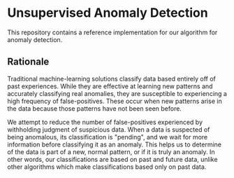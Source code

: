 
# Unsupervised Anomaly Detection

This repository contains a reference implementation for our algorithm for anomaly detection.

## Rationale 

Traditional machine-learning solutions classify data based entirely off of past experiences.
While they are effective at learning new patterns and accurately classifying real anomalies, they are susceptible to experiencing a high frequency of false-positives.
These occur when new patterns arise in the data because those patterns have not been seen before.

We attempt to reduce the number of false-positives experienced by withholding judgment of suspicious data.
When a data is suspected of being anomalous, its classification is "pending", and we wait for more information before classifying it as an anomaly.
This helps us to determine of the data is part of a new, normal pattern, or if it is truly an anomaly.
In other words, our classifications are based on past and future data, unlike other algorithms which make classifications based only on past data.

